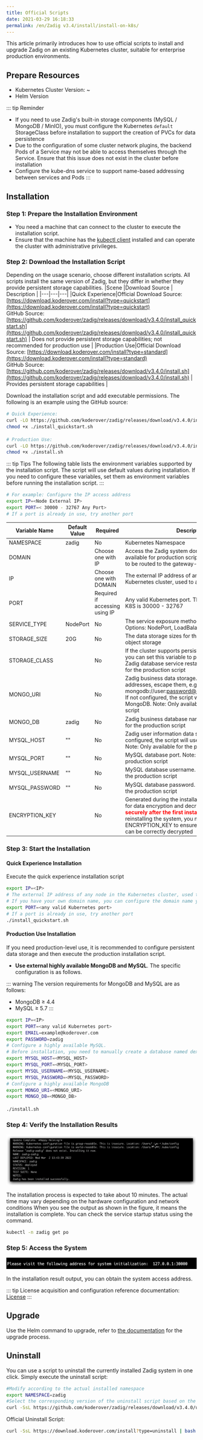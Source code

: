 ```yaml
---
title: Official Scripts
date: 2021-03-29 16:18:33
permalink: /en/Zadig v3.4/install/install-on-k8s/
---
```


This article primarily introduces how to use official scripts to install and upgrade Zadig on an existing Kubernetes cluster, suitable for enterprise production environments.


## Prepare Resources

- Kubernetes Cluster Version: <Badge text="v1.16" />~<Badge text="v1.30" /><br>
- Helm <Badge text="v3.5.0 +" /> Version<br>

::: tip Reminder
- If you need to use Zadig's built-in storage components (MySQL / MongoDB / MinIO), you must configure the Kubernetes `default` StorageClass before installation to support the creation of PVCs for data persistence
- Due to the configuration of some cluster network plugins, the backend Pods of a Service may not be able to access themselves through the Service. Ensure that this issue does not exist in the cluster before installation
- Configure the kube-dns service to support name-based addressing between services and Pods
:::

## Installation

### Step 1: Prepare the Installation Environment

- You need a machine that can connect to the cluster to execute the installation script.
- Ensure that the machine has the [kubectl client](https://kubernetes.io/docs/tasks/tools/) installed and can operate the cluster with administrative privileges.

### Step 2: Download the Installation Script

Depending on the usage scenario, choose different installation scripts. All scripts install the same version of Zadig, but they differ in whether they provide persistent storage capabilities.
|Scene |Download Source | Description |
|---|---|---|
|Quick Experience|Official Download Source: [https://download.koderover.com/install?type=quickstart](https://download.koderover.com/install?type=quickstart) <br> GitHub Source: [https://github.com/koderover/zadig/releases/download/v3.4.0/install_quickstart.sh](https://github.com/koderover/zadig/releases/download/v3.4.0/install_quickstart.sh) | Does not provide persistent storage capabilities; not recommended for production use |
|Production Use|Official Download Source: [https://download.koderover.com/install?type=standard](https://download.koderover.com/install?type=standard) <br> GitHub Source: [https://github.com/koderover/zadig/releases/download/v3.4.0/install.sh](https://github.com/koderover/zadig/releases/download/v3.4.0/install.sh) | Provides persistent storage capabilities |

Download the installation script and add executable permissions. The following is an example using the GitHub source:

```bash
# Quick Experience:
curl -LO https://github.com/koderover/zadig/releases/download/v3.4.0/install_quickstart.sh
chmod +x ./install_quickstart.sh

# Production Use:
curl -LO https://github.com/koderover/zadig/releases/download/v3.4.0/install.sh
chmod +x ./install.sh
```

::: tip Tips
The following table lists the environment variables supported by the installation script. The script will use default values during installation. If you need to configure these variables, set them as environment variables before running the installation script.
:::

```bash
# For example: Configure the IP access address
export IP=<Node External IP>
export PORT=< 30000 - 32767 Any Port>
# If a port is already in use, try another port
```

| Variable Name                 | Default Value                       | Required          | Description                                                                                                               |
| -------------------- | ---------------------------- |---------------|------------------------------------------------------------------------------------------------------------------|
| NAMESPACE            | zadig                        | No             | Kubernetes Namespace                                                                                                  |
| DOMAIN               |                              | Choose one with IP      | Access the Zadig system domain, which is only available for production scripts; domain traffic needs to be routed to the gateway-proxy service                                                                                           |
| IP                   |                              | Choose one with DOMAIN  | The external IP address of any node in the Kubernetes cluster, used to access the Zadig system                                                                         |
| PORT                 |                              | Required if accessing using IP    | Any valid Kubernetes port. The default port range for K8S is 30000 - 32767                                                                   |
| SERVICE_TYPE         | NodePort                     | No             | The service exposure method for the Zadig gateway. Options: NodePort, LoadBalancer. Default: NodePort                                                       |
| STORAGE_SIZE         | 20G                          | No             | The data storage sizes for the built-in database and object storage                                                                                              |
| STORAGE_CLASS        |                              | No             | If the cluster supports persistent storage volumes, you can set this variable to prevent data loss after a Zadig database service restart. Note: Only available for the production script                                                            |
| MONGO_URI            |                              | No             | Zadig business data storage. If configuring multiple addresses, escape them, e.g., mongodb://user:password@8.10.20.20\\,8.10.20.30. If not configured, the script will use a single-node MongoDB. Note: Only available for the production script |
| MONGO_DB             | zadig                        | No             | Zadig business database name. Note: Only available for the production script                                                                                          |
| MYSQL_HOST           | ""                           | No             | Zadig user information data storage. If not configured, the script will use a single-node MySQL. Note: Only available for the production script                                                                     |
| MYSQL_PORT           | ""                           | No             | MySQL database port. Note: Only available for the production script                                                                                         |
| MYSQL_USERNAME       | ""                           | No             | MySQL database username. Note: Only available for the production script                                                                                               |
| MYSQL_PASSWORD       | ""                           | No             | MySQL database password. Note: Only available for the production script                                                                                             |
| ENCRYPTION_KEY       |                              | No             | Generated during the installation process and used for data encryption and decryption. <font color=#FF000>**Please save it securely after the first installation**</font>. When reinstalling the system, you must set ENCRYPTION_KEY to ensure that the previous data can be correctly decrypted             |

### Step 3: Start the Installation

#### Quick Experience Installation
Execute the quick experience installation script

```bash
export IP=<IP>
# The external IP address of any node in the Kubernetes cluster, used to access the Zadig system
# If you have your own domain name, you can configure the domain name you can use export DOMAIN =<DOMAIN>
export PORT=<any valid Kubernetes port>
# If a port is already in use, try another port
./install_quickstart.sh
```
#### Production Use Installation

If you need production-level use, it is recommended to configure persistent data storage and then execute the production installation script.

- **Use external highly available MongoDB and MySQL**. The specific configuration is as follows.

::: warning
The version requirements for MongoDB and MySQL are as follows:
- MongoDB ≥ 4.4
- MySQL ≥ 5.7
:::

```bash
export IP=<IP>
export PORT=<any valid Kubernetes port>
export EMAIL=example@koderover.com
export PASSWORD=zadig
# Configure a highly available MySQL.
# Before installation, you need to manually create a database named dex and user in this MySQL instance
export MYSQL_HOST=<MYSQL_HOST>
export MYSQL_PORT=<MYSQL_PORT>
export MYSQL_USERNAME=<MYSQL_USERNAME>
export MYSQL_PASSWORD=<MYSQL_PASSWORD>
# Configure a highly available MongoDB
export MONGO_URI=<MONGO_URI>
export MONGO_DB=<MONGO_DB>

./install.sh
```

### Step 4: Verify the Installation Results

![Expected Installation Results](../../../_images/k8s_install_success.png)

The installation process is expected to take about 10 minutes. The actual time may vary depending on the hardware configuration and network conditions
When you see the output as shown in the figure, it means the installation is complete. You can check the service startup status using the command.

```bash
kubectl -n zadig get po
```
### Step 5: Access the System

![Expected Installation Results](../../../_images/get_endpoint.png)

In the installation result output, you can obtain the system access address.

::: tip
License acquisition and configuration reference documentation: [License](/en/Zadig%20v3.4/enterprise-mgr/#license)
:::
## Upgrade

Use the Helm command to upgrade, refer to [the documentation](/en/Zadig%20v3.4/install/helm-deploy/#%E5%8D%87%E7%BA%A7) for the upgrade process.

## Uninstall

You can use a script to uninstall the currently installed Zadig system in one click. Simply execute the uninstall script:

```bash
#Modify according to the actual installed namespace
export NAMESPACE=zadig
#Select the corresponding version of the uninstall script based on the actual installed version
curl -SsL https://github.com/koderover/zadig/releases/download/v3.4.0/uninstall.sh |bash
```

Official Uninstall Script:

```bash
curl -SsL https://download.koderover.com/install?type=uninstall | bash
```
